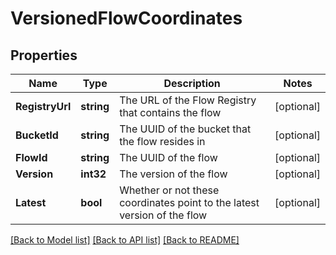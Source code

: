 # VersionedFlowCoordinates

## Properties

Name | Type | Description | Notes
------------ | ------------- | ------------- | -------------
**RegistryUrl** | **string** | The URL of the Flow Registry that contains the flow | [optional] 
**BucketId** | **string** | The UUID of the bucket that the flow resides in | [optional] 
**FlowId** | **string** | The UUID of the flow | [optional] 
**Version** | **int32** | The version of the flow | [optional] 
**Latest** | **bool** | Whether or not these coordinates point to the latest version of the flow | [optional] 

[[Back to Model list]](../README.md#documentation-for-models) [[Back to API list]](../README.md#documentation-for-api-endpoints) [[Back to README]](../README.md)


